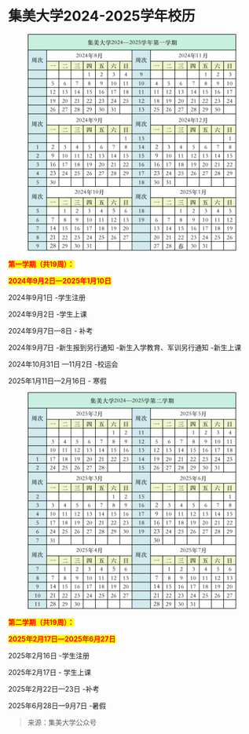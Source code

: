 # 集美大学2024-2025学年校历

<figure><img src="../.gitbook/assets/image (4).png" alt=""><figcaption></figcaption></figure>

<mark style="color:red;">**第一学期（共19周）：**</mark>

<mark style="color:red;">**2024年9月2日—2025年1月10日**</mark>

2024年9月1日 -学生注册

2024年9月2日 -学生上课

2024年9月7日—8日 - 补考

2024年9月7日  -新生报到另行通知 -新生入学教育、军训另行通知 -新生上课

2024年10月31日 —11月2日 -校运会

2025年1月11日—2月16日 - 寒假

<figure><img src="../.gitbook/assets/image (5).png" alt=""><figcaption></figcaption></figure>

<mark style="color:red;">**第二学期（共19周）：**</mark>

<mark style="color:red;">**2025年2月17日—2025年6月27日**</mark>

2025年2月16日 -学生注册

2025年2月17日 - 学生上课

2025年2月22日—23日 -补考

2025年6月28日—9月7日 -暑假



> 来源：集美大学公众号
